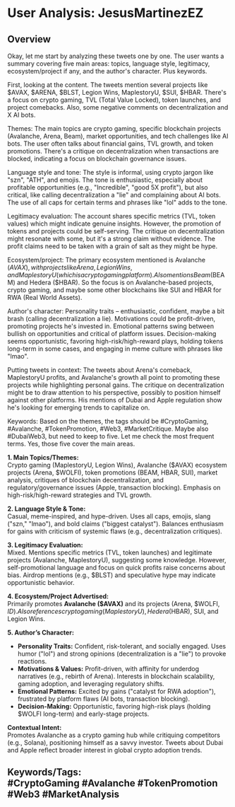 # User Analysis: JesusMartinezEZ

## Overview

<think>
Okay, let me start by analyzing these tweets one by one. The user wants a summary covering five main areas: topics, language style, legitimacy, ecosystem/project if any, and the author's character. Plus keywords.

First, looking at the content. The tweets mention several projects like $AVAX, $ARENA, $BLST, Legion Wins, MaplestoryU, $SUI, $HBAR. There's a focus on crypto gaming, TVL (Total Value Locked), token launches, and project comebacks. Also, some negative comments on decentralization and X AI bots.

Themes: The main topics are crypto gaming, specific blockchain projects (Avalanche, Arena, Beam), market opportunities, and tech challenges like AI bots. The user often talks about financial gains, TVL growth, and token promotions. There's a critique on decentralization when transactions are blocked, indicating a focus on blockchain governance issues.

Language style and tone: The style is informal, using crypto jargon like "szn", "ATH", and emojis. The tone is enthusiastic, especially about profitable opportunities (e.g., "Incredible", "good 5X profit"), but also critical, like calling decentralization a "lie" and complaining about AI bots. The use of all caps for certain terms and phrases like "lol" adds to the tone.

Legitimacy evaluation: The account shares specific metrics (TVL, token values) which might indicate genuine insights. However, the promotion of tokens and projects could be self-serving. The critique on decentralization might resonate with some, but it's a strong claim without evidence. The profit claims need to be taken with a grain of salt as they might be hype.

Ecosystem/project: The primary ecosystem mentioned is Avalanche ($AVAX), with projects like Arena, Legion Wins, and MaplestoryU (which is a crypto gaming platform). Also mentions Beam ($BEAM) and Hedera ($HBAR). So the focus is on Avalanche-based projects, crypto gaming, and maybe some other blockchains like SUI and HBAR for RWA (Real World Assets).

Author's character: Personality traits – enthusiastic, confident, maybe a bit brash (calling decentralization a lie). Motivations could be profit-driven, promoting projects he's invested in. Emotional patterns swing between bullish on opportunities and critical of platform issues. Decision-making seems opportunistic, favoring high-risk/high-reward plays, holding tokens long-term in some cases, and engaging in meme culture with phrases like "lmao".

Putting tweets in context: The tweets about Arena's comeback, MaplestoryU profits, and Avalanche's growth all point to promoting these projects while highlighting personal gains. The critique on decentralization might be to draw attention to his perspective, possibly to position himself against other platforms. His mentions of Dubai and Apple regulation show he's looking for emerging trends to capitalize on.

Keywords: Based on the themes, the tags should be #CryptoGaming, #Avalanche, #TokenPromotion, #Web3, #MarketCritique. Maybe also #DubaiWeb3, but need to keep to five. Let me check the most frequent terms. Yes, those five cover the main areas.
</think>

**1. Main Topics/Themes:**  
Crypto gaming (MaplestoryU, Legion Wins), Avalanche ($AVAX) ecosystem projects (Arena, $WOLFI), token promotions (BEAM, HBAR, SUI), market analysis, critiques of blockchain decentralization, and regulatory/governance issues (Apple, transaction blocking). Emphasis on high-risk/high-reward strategies and TVL growth.  

**2. Language Style & Tone:**  
Casual, meme-inspired, and hype-driven. Uses all caps, emojis, slang ("szn," "lmao"), and bold claims ("biggest catalyst"). Balances enthusiasm for gains with criticism of systemic flaws (e.g., decentralization critiques).  

**3. Legitimacy Evaluation:**  
Mixed. Mentions specific metrics (TVL, token launches) and legitimate projects (Avalanche, MaplestoryU), suggesting some knowledge. However, self-promotional language and focus on quick profits raise concerns about bias. Airdrop mentions (e.g., $BLST) and speculative hype may indicate opportunistic behavior.  

**4. Ecosystem/Project Advertised:**  
Primarily promotes **Avalanche ($AVAX)** and its projects (Arena, $WOLFI, $ID). Also references crypto gaming (MaplestoryU), Hedera ($HBAR), SUI, and Legion Wins.  

**5. Author’s Character:**  
- **Personality Traits:** Confident, risk-tolerant, and socially engaged. Uses humor ("lol") and strong opinions (decentralization is a "lie") to provoke reactions.  
- **Motivations & Values:** Profit-driven, with affinity for underdog narratives (e.g., rebirth of Arena). Interests in blockchain scalability, gaming adoption, and leveraging regulatory shifts.  
- **Emotional Patterns:** Excited by gains ("catalyst for RWA adoption"), frustrated by platform flaws (AI bots, transaction blocking).  
- **Decision-Making:** Opportunistic, favoring high-risk plays (holding $WOLFI long-term) and early-stage projects.  

**Contextual Intent:**  
Promotes Avalanche as a crypto gaming hub while critiquing competitors (e.g., Solana), positioning himself as a savvy investor. Tweets about Dubai and Apple reflect broader interest in global crypto adoption trends.  

**Keywords/Tags:**  
#CryptoGaming #Avalanche #TokenPromotion #Web3 #MarketAnalysis
---
